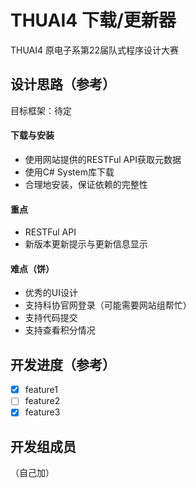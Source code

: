 # THUAI4 下载/更新器
THUAI4 原电子系第22届队式程序设计大赛

## 设计思路（参考）
目标框架：待定

#### 下载与安装

- 使用网站提供的RESTFul API获取元数据
- 使用C# System库下载
- 合理地安装，保证依赖的完整性

#### 重点

- RESTFul API
- 新版本更新提示与更新信息显示

#### 难点（饼）

- 优秀的UI设计
- 支持科协官网登录（可能需要网站组帮忙）
- 支持代码提交
- 支持查看积分情况

## 开发进度（参考）

- [x] feature1
- [ ] feature2
- [x] feature3

## 开发组成员
（自己加）